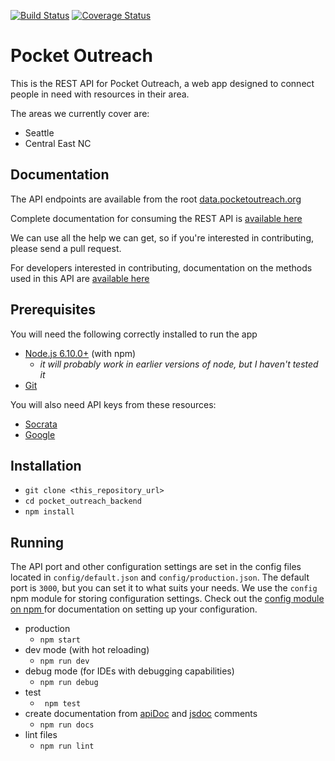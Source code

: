 [![Build Status](https://travis-ci.org/clcuevas/pocket_outreach_backend.svg?branch=master)](https://travis-ci.org/clcuevas/pocket_outreach_backend)
[![Coverage Status](https://coveralls.io/repos/github/clcuevas/pocket_outreach_backend/badge.svg)](https://coveralls.io/github/clcuevas/pocket_outreach_backend)

# Pocket Outreach

This is the REST API for Pocket Outreach, a web app designed to connect people in need with resources in their area.

The areas we currently cover are:

 - Seattle
 - Central East NC 

## Documentation

The API endpoints are available from the root [data.pocketoutreach.org](https://data.pocketoutreach.org/)

Complete documentation for consuming the REST API is [available here](https://rawgit.com/clcuevas/pocket_outreach_backend/master/doc/index.html#api-food_banks-get)

We can use all the help we can get, so if you're interested in contributing, please send a pull request. 

For developers interested in contributing, documentation on the methods used in this API are [available here](https://rawgit.com/clcuevas/pocket_outreach_backend/master/out/index.html)
 
 ## Prerequisites
 
 You will need the following correctly installed to run the app
 
- [Node.js 6.10.0+](https://nodejs.org/en/download/) (with npm)
  - _it will probably work in earlier versions of node, but I haven't tested it_
- [Git](https://git-scm.com/)

You will also need API keys from these resources:

- [Socrata](https://dev.socrata.com/)
- [Google](https://developers.google.com/maps/documentation/geocoding/get-api-key)

## Installation

- `git clone <this_repository_url>`
- `cd pocket_outreach_backend`
- `npm install`

## Running

The API port and other configuration settings are set in the config files located in `config/default.json` and `config/production.json`. The default port is `3000`, but you can set it to what suits your needs. We use the `config` npm module for storing configuration settings. Check out the [config module on npm ](https://www.npmjs.com/package/config) for documentation on setting up your configuration.

- production
  - `npm start`
- dev mode (with hot reloading)
  - `npm run dev`
- debug mode (for IDEs with debugging capabilities)
   - `npm run debug`
- test
  - ` npm test`
- create documentation from [apiDoc](http://apidocjs.com/) and [jsdoc](http://usejsdoc.org/index.html) comments
  - `npm run docs`
- lint files
  - `npm run lint`  
